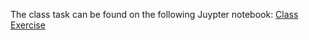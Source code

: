 The class task can be found on the following Juypter notebook: 
[Class Exercise](https://nbviewer.jupyter.org/github/juliachu216/516-Project-Website/blob/gh-pages/_posts/Class%20Exercise.ipynb)
